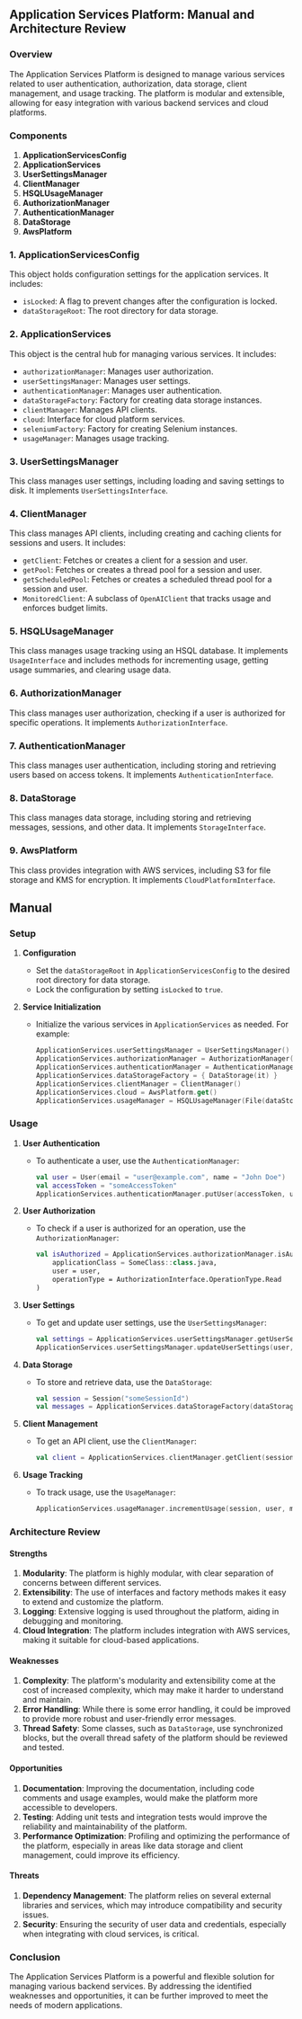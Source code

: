 ## Application Services Platform: Manual and Architecture Review

### Overview

The Application Services Platform is designed to manage various services related to user authentication, authorization,
data storage, client management, and usage tracking. The platform is modular and extensible, allowing for easy
integration with various backend services and cloud platforms.

### Components

1. **ApplicationServicesConfig**
2. **ApplicationServices**
3. **UserSettingsManager**
4. **ClientManager**
5. **HSQLUsageManager**
6. **AuthorizationManager**
7. **AuthenticationManager**
8. **DataStorage**
9. **AwsPlatform**

### 1. ApplicationServicesConfig

This object holds configuration settings for the application services. It includes:

- `isLocked`: A flag to prevent changes after the configuration is locked.
- `dataStorageRoot`: The root directory for data storage.

### 2. ApplicationServices

This object is the central hub for managing various services. It includes:

- `authorizationManager`: Manages user authorization.
- `userSettingsManager`: Manages user settings.
- `authenticationManager`: Manages user authentication.
- `dataStorageFactory`: Factory for creating data storage instances.
- `clientManager`: Manages API clients.
- `cloud`: Interface for cloud platform services.
- `seleniumFactory`: Factory for creating Selenium instances.
- `usageManager`: Manages usage tracking.

### 3. UserSettingsManager

This class manages user settings, including loading and saving settings to disk. It implements `UserSettingsInterface`.

### 4. ClientManager

This class manages API clients, including creating and caching clients for sessions and users. It includes:

- `getClient`: Fetches or creates a client for a session and user.
- `getPool`: Fetches or creates a thread pool for a session and user.
- `getScheduledPool`: Fetches or creates a scheduled thread pool for a session and user.
- `MonitoredClient`: A subclass of `OpenAIClient` that tracks usage and enforces budget limits.

### 5. HSQLUsageManager

This class manages usage tracking using an HSQL database. It implements `UsageInterface` and includes methods for
incrementing usage, getting usage summaries, and clearing usage data.

### 6. AuthorizationManager

This class manages user authorization, checking if a user is authorized for specific operations. It
implements `AuthorizationInterface`.

### 7. AuthenticationManager

This class manages user authentication, including storing and retrieving users based on access tokens. It
implements `AuthenticationInterface`.

### 8. DataStorage

This class manages data storage, including storing and retrieving messages, sessions, and other data. It
implements `StorageInterface`.

### 9. AwsPlatform

This class provides integration with AWS services, including S3 for file storage and KMS for encryption. It
implements `CloudPlatformInterface`.

## Manual

### Setup

1. **Configuration**
    - Set the `dataStorageRoot` in `ApplicationServicesConfig` to the desired root directory for data storage.
    - Lock the configuration by setting `isLocked` to `true`.

2. **Service Initialization**
    - Initialize the various services in `ApplicationServices` as needed. For example:
      ```kotlin
      ApplicationServices.userSettingsManager = UserSettingsManager()
      ApplicationServices.authorizationManager = AuthorizationManager()
      ApplicationServices.authenticationManager = AuthenticationManager()
      ApplicationServices.dataStorageFactory = { DataStorage(it) }
      ApplicationServices.clientManager = ClientManager()
      ApplicationServices.cloud = AwsPlatform.get()
      ApplicationServices.usageManager = HSQLUsageManager(File(dataStorageRoot, "usage"))
      ```

### Usage

1. **User Authentication**
    - To authenticate a user, use the `AuthenticationManager`:
      ```kotlin
      val user = User(email = "user@example.com", name = "John Doe")
      val accessToken = "someAccessToken"
      ApplicationServices.authenticationManager.putUser(accessToken, user)
      ```

2. **User Authorization**
    - To check if a user is authorized for an operation, use the `AuthorizationManager`:
      ```kotlin
      val isAuthorized = ApplicationServices.authorizationManager.isAuthorized(
          applicationClass = SomeClass::class.java,
          user = user,
          operationType = AuthorizationInterface.OperationType.Read
      )
      ```

3. **User Settings**
    - To get and update user settings, use the `UserSettingsManager`:
      ```kotlin
      val settings = ApplicationServices.userSettingsManager.getUserSettings(user)
      ApplicationServices.userSettingsManager.updateUserSettings(user, settings.copy(apiKeys = newApiKeys))
      ```

4. **Data Storage**
    - To store and retrieve data, use the `DataStorage`:
      ```kotlin
      val session = Session("someSessionId")
      val messages = ApplicationServices.dataStorageFactory(dataStorageRoot).getMessages(user, session)
      ```

5. **Client Management**
    - To get an API client, use the `ClientManager`:
      ```kotlin
      val client = ApplicationServices.clientManager.getClient(session, user)
      ```

6. **Usage Tracking**
    - To track usage, use the `UsageManager`:
      ```kotlin
      ApplicationServices.usageManager.incrementUsage(session, user, model, tokens)
      ```

### Architecture Review

#### Strengths

1. **Modularity**: The platform is highly modular, with clear separation of concerns between different services.
2. **Extensibility**: The use of interfaces and factory methods makes it easy to extend and customize the platform.
3. **Logging**: Extensive logging is used throughout the platform, aiding in debugging and monitoring.
4. **Cloud Integration**: The platform includes integration with AWS services, making it suitable for cloud-based
   applications.

#### Weaknesses

1. **Complexity**: The platform's modularity and extensibility come at the cost of increased complexity, which may make
   it harder to understand and maintain.
2. **Error Handling**: While there is some error handling, it could be improved to provide more robust and user-friendly
   error messages.
3. **Thread Safety**: Some classes, such as `DataStorage`, use synchronized blocks, but the overall thread safety of the
   platform should be reviewed and tested.

#### Opportunities

1. **Documentation**: Improving the documentation, including code comments and usage examples, would make the platform
   more accessible to developers.
2. **Testing**: Adding unit tests and integration tests would improve the reliability and maintainability of the
   platform.
3. **Performance Optimization**: Profiling and optimizing the performance of the platform, especially in areas like data
   storage and client management, could improve its efficiency.

#### Threats

1. **Dependency Management**: The platform relies on several external libraries and services, which may introduce
   compatibility and security issues.
2. **Security**: Ensuring the security of user data and credentials, especially when integrating with cloud services, is
   critical.

### Conclusion

The Application Services Platform is a powerful and flexible solution for managing various backend services. By
addressing the identified weaknesses and opportunities, it can be further improved to meet the needs of modern
applications.